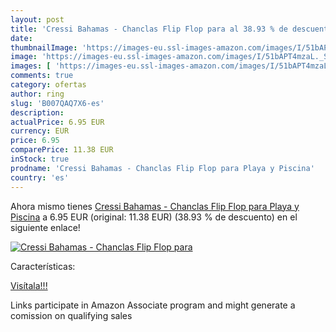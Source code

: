 ```yaml
---
layout: post
title: 'Cressi Bahamas - Chanclas Flip Flop para al 38.93 % de descuento'
date: 
thumbnailImage: 'https://images-eu.ssl-images-amazon.com/images/I/51bAPT4mzaL._SL200_.jpg'
image: 'https://images-eu.ssl-images-amazon.com/images/I/51bAPT4mzaL._SL200_.jpg'
images: [ 'https://images-eu.ssl-images-amazon.com/images/I/51bAPT4mzaL._SL200_.jpg' ]
comments: true
category: ofertas
author: ring
slug: 'B007QAQ7X6-es'
description:
actualPrice: 6.95 EUR
currency: EUR
price: 6.95
comparePrice: 11.38 EUR
inStock: true
prodname: 'Cressi Bahamas - Chanclas Flip Flop para Playa y Piscina'
country: 'es'
---
```


Ahora mismo tienes [Cressi Bahamas - Chanclas Flip Flop para Playa y Piscina](https://www.amazon.es/dp/B007QAQ7X6/?tag=tolees-21) a 6.95 EUR (original: 11.38 EUR) (38.93 %  de descuento) en el siguiente enlace!

[![Cressi Bahamas - Chanclas Flip Flop para](https://images-eu.ssl-images-amazon.com/images/I/51bAPT4mzaL._SL200_.jpg)](https://www.amazon.es/dp/B007QAQ7X6/?tag=tolees-21)

Características:


[Visítala!!!](https://www.amazon.es/dp/B007QAQ7X6/?tag=tolees-21)

Links participate in Amazon Associate program and might generate a comission on qualifying sales
